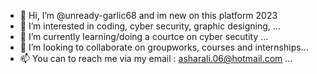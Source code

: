 - 👋 Hi, I’m @unready-garlic68 and im new on this platform 2023
- 👀 I’m interested in coding, cyber security, graphic designing, ...
- 🌱 I’m currently learning/doing a courtce on cyber secutity ...
- 💞️ I’m looking to collaborate on groupworks, courses and internships...
- 📫 You can to reach me via my email : asharali.06@hotmail.com ...

<!---
unready-garlic68/unready-garlic68 is a ✨ special ✨ repository because its `README.md` (this file) appears on your GitHub profile.
You can click the Preview link to take a look at your changes.
--->
